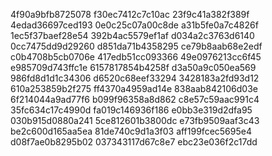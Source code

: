 4f90a9bfb8725078
f30ec7412c7c10ac
23f9c41a382f389f
4edad36697ced193
0e0c25c07a00c8de
a31b5fe0a7c4826f
1ec5f37baef28e54
392b4ac5579ef1af
d034a2c3763d6140
0cc7475dd9d29260
d851da71b4358295
ce79b8aab68e2edf
c0b4708b5cb0706e
417edb51cc093366
49e0976213cc6f45
e985709d743ffc1e
6157817854b4258f
d3a50a9c050ea569
986fd8d1d1c34306
d6520c68eef33294
3428183a2fd93d12
610a253859b2f275
ff4370a4959ad14e
838aab842106d03e
6f214044a9ad77f6
b099f96358a8d862
c8e57c59aac991c4
35fc634c17c4990d
fa019c146936f186
e0bb3e319d2dfa95
030b915d0880a241
5ce812601b3800dc
e73fb9509aaf3c43
be2c600d165aa5ea
81de740c9d1a3f03
aff199fcec5695e4
d08f7ae0b8295b02
037343117d67c8e7
ebc23e036f2c17dd
